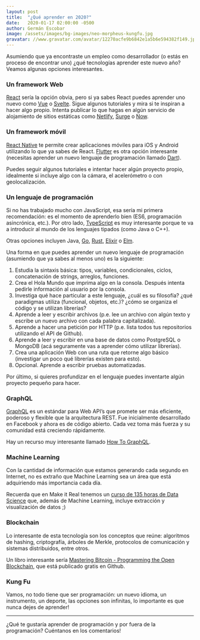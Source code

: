 ```yaml
---
layout: post
title:  "¿Qué aprender en 2020?"
date:   2020-01-17 02:00:00 -0500
author: Germán Escobar
image: /assets/images/bg-images/neo-morpheus-kungfu.jpg
gravatar: //www.gravatar.com/avatar/12270acfe9b6842e1a5b6e594382f149.jpg?s=80
---
```


Asumiendo que ya encontraste un empleo como desarrollador (o estás en proceso de encontrar uno) ¿qué tecnologías aprender este nuevo año? Veamos algunas opciones interesantes.<!-- more -->

### Un framework Web

[React](https://reactjs.org/) sería la opción obvia, pero si ya sabes React puedes aprender uno nuevo como [Vue](https://vuejs.org/) o [Svelte](https://svelte.dev/). Sigue algunos tutoriales y mira si te inspiran a hacer algo propio. Intenta publicar lo que hagas en algún servicio de alojamiento de sitios estáticas como [Netlify](https://www.netlify.com/), [Surge](https://surge.sh/) o [Now](https://zeit.co/home).

### Un framework móvil

[React Native](https://facebook.github.io/react-native/) te permite crear aplicaciones móviles para iOS y Android utilizando lo que ya sabes de React. [Flutter](https://flutter.dev/) es otra opción interesante (necesitas aprender un nuevo lenguaje de programación llamado [Dart](https://dart.dev/)).

Puedes seguir algunos tutoriales e intentar hacer algún proyecto propio, idealmente si incluye algo con la cámara, el acelerómetro o con geolocalización.

### Un lenguaje de programación

Si no has trabajado mucho con JavaScript, esa sería mi primera recomendación: es el momento de aprenderlo bien (ES6, programación asincrónica, etc.). Por otro lado, [TypeScript](https://www.typescriptlang.org/) es muy interesante porque te va a introducir al mundo de los lenguajes tipados (como Java o C++).

Otras opciones incluyen Java, [Go](https://golang.org/), [Rust](https://www.rust-lang.org/), [Elixir](https://elixir-lang.org/) o [Elm](https://elm-lang.org/).

Una forma en que puedes aprender un nuevo lenguaje de programación (asumiendo que ya sabes al menos uno) es la siguiente:

1. Estudia la sintaxis básica: tipos, variables, condicionales, ciclos, concatenación de strings, arreglos, funciones.
2. Crea el Hola Mundo que imprima algo en la consola. Después intenta pedirle información al usuario por la consola.
3. Investiga qué hace particular a este lenguaje, ¿cuál es su filosofía? ¿qué paradigmas utiliza (funcional, objetos, etc.)? ¿cómo se organiza el código y se utilizan librerías?
4. Aprende a leer y escribir archivos (p.e. lee un archivo con algún texto y escribe un nuevo archivo con cada palabra capitalizada).
5. Aprende a hacer una petición por HTTP (p.e. lista todos tus repositorios utilizando el API de Github).
6. Aprende a leer y escribir en una base de datos como PostgreSQL o MongoDB (acá seguramente vas a aprender cómo utilizar librerías).
7. Crea una aplicación Web con una ruta que retorne algo básico (investigar un poco qué librerías existen para esto).
7. Opcional. Aprende a escribir pruebas automatizadas.

Por último, si quieres profundizar en el lenguaje puedes inventarte algún proyecto pequeño para hacer.

### GraphQL

[GraphQL](https://graphql.org/) es un estándar para Web API’s que promete ser más eficiente, poderoso y flexible que la arquitectura REST. Fue inicialmente desarrollado en Facebook y ahora es de código abierto. Cada vez toma más fuerza y su comunidad está creciendo rápidamente.

Hay un recurso muy interesante llamado [How To GraphQL](https://www.howtographql.com/).

### Machine Learning

Con la cantidad de información que estamos generando cada segundo en Internet, no es extraño que Machine Learning sea un área que está adquiriendo más importancia cada día.

Recuerda que en Make it Real tenemos un [curso de 135 horas de Data Science](https://makeitreal.camp/data-science-online?utm_source=blog&utm_medium=web&utm_campaign=inbound&utm_content=post) que, además de Machine Learning, incluye extracción y visualización de datos ;)

### Blockchain

Lo interesante de esta tecnología son los conceptos que reúne: algoritmos de hashing, criptografía, árboles de Merkle, protocolos de comunicación y sistemas distribuidos, entre otros.

Un libro interesante sería [Mastering Bitcoin - Programming the Open Blockchain](https://github.com/bitcoinbook/bitcoinbook/), que está publicado gratis en Github.

### Kung Fu

Vamos, no todo tiene que ser programación: un nuevo idioma, un instrumento, un deporte, las opciones son infinitas, lo importante es que nunca dejes de aprender!

---

¿Qué te gustaría aprender de programación y por fuera de la programación? Cuéntanos en los comentarios!
